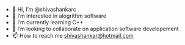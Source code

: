 - 👋 Hi, I’m @shivashankarc
- 👀 I’m interested in alogrithm software
- 🌱 I’m currently learning C++
- 💞️ I’m looking to collaborate on application software developement
- 📫 How to reach me shivashankar@hotmail.com

<!---
shivashankarc/shivashankarc is a ✨ special ✨ repository because its `README.md` (this file) appears on your GitHub profile.
You can click the Preview link to take a look at your changes.
--->
